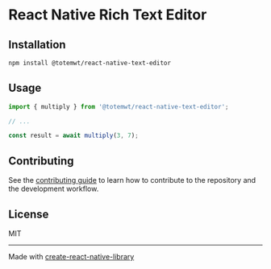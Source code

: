 # React Native Rich Text Editor

## Installation

```sh
npm install @totemwt/react-native-text-editor
```

## Usage


```js
import { multiply } from '@totemwt/react-native-text-editor';

// ...

const result = await multiply(3, 7);
```


## Contributing

See the [contributing guide](CONTRIBUTING.md) to learn how to contribute to the repository and the development workflow.

## License

MIT

---

Made with [create-react-native-library](https://github.com/callstack/react-native-builder-bob)
